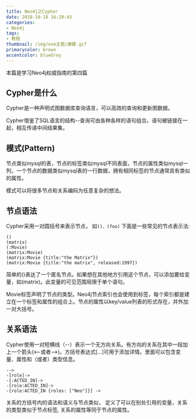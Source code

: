 ```yaml
---
title: Neo4j之Cypher
date: 2018-10-18 16:20:43
categories:
- Neo4j
tags: 
- 教程
thumbnail: /img/one主题/康娜.gif
primarycolor: brown
accentcolor: blueGrey
---
```


本篇是学习Neo4j权威指南的第四篇

## Cypher是什么

Cypher是一种声明式图数据库查询语言，可以高效的查询和更新图数据。

Cypher借鉴了SQL语言的结构--查询可由各种各样的语句组合。语句被链接在一起，相互传递中间结果集。

## 模式(Pattern)

节点类似mysql的表，节点的标签类似mysql不同表面，节点的属性类似mysql一列，一个节点的数据类似mysql表的一行数据，拥有相同标签的节点通常具有类似的属性。

模式可以将很多节点和关系编码为任意复杂的想法。

## 节点语法

Cypher采用一对圆括号来表示节点， 如`()、(foo)` 下面是一些常见的节点表示法:

```
()
(matrix)
(:Movie)
(matrix:Movie)
(matrix:Movie {title:"the Matrix"})
(matrix:Movie {title:"the matrix", released:1997})
```

简单的()表达了一个匿名节点。如果想在其他地方引用这个节点，可以添加要给变量，如(matrix)。此变量的可见范围局限于单个语句。

Movie标签声明了节点的类型。Neo4j节点索引也会使用到标签，每个索引都是建立在一个标签和属性的组合上。节点的属性以key/value列表的形式存在，并外加一对大括号。

## 关系语法

Cypher使用一对短横线（--）表示一个无方向关系。有方向的关系在其中一段加上一个箭头(<--或者-->)。方括号表达式[...]可用于添加详情。里面可以包含变量、属性和（或者）类型信息。

```
-->
-[role]->
-[:ACTED_IN]->
-[role:ACTED_IN]->
-[role:ACTED_IN {roles: ["Neo"]}] ->
```

关系的方括号内的语法和语义与节点类似， 定义了可以在别处引用的变量，关系的类型类似于节点标签, 关系的属性等同于节点的属性。




